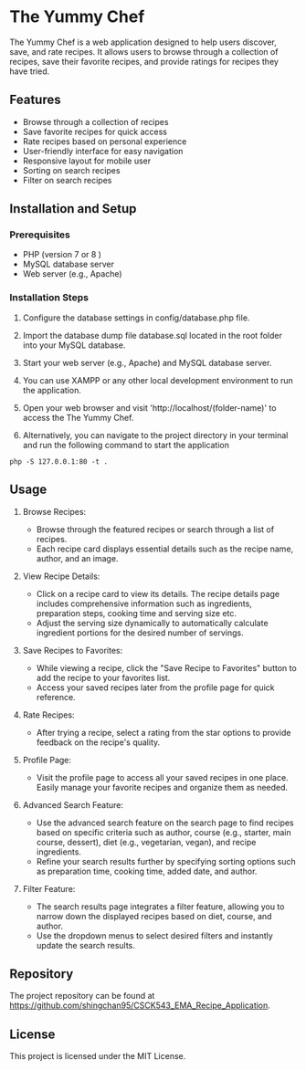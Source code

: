 # The Yummy Chef
The Yummy Chef is a web application designed to help users discover, save, and rate recipes. It allows users to browse through a collection of recipes, save their favorite recipes, and provide ratings for recipes they have tried.

## Features
- Browse through a collection of recipes
- Save favorite recipes for quick access
- Rate recipes based on personal experience
- User-friendly interface for easy navigation
- Responsive layout for mobile user
- Sorting on search recipes
- Filter on search recipes

## Installation and Setup

### Prerequisites
- PHP (version 7 or 8 )
- MySQL database server
- Web server (e.g., Apache)

### Installation Steps
1. Configure the database settings in config/database.php file.

2. Import the database dump file database.sql located in the root folder into your MySQL database.

3. Start your web server (e.g., Apache) and MySQL database server.

4. You can use XAMPP or any other local development environment to run the application.

5. Open your web browser and visit 'http://localhost/(folder-name)' to access the The Yummy Chef.

6. Alternatively, you can navigate to the project directory in your terminal and run the following command to start the application

```
php -S 127.0.0.1:80 -t .
```

## Usage

1. Browse Recipes:
    - Browse through the featured recipes or search through a list of recipes. 
    - Each recipe card displays essential details such as the recipe name, author, and an image.

2. View Recipe Details:
    - Click on a recipe card to view its details. The recipe details page includes comprehensive information such as ingredients, preparation steps, cooking time and serving size etc.
    - Adjust the serving size dynamically to automatically calculate ingredient portions for the desired number of servings.
    
3. Save Recipes to Favorites:
    - While viewing a recipe, click the "Save Recipe to Favorites" button to add the recipe to your favorites list.
    - Access your saved recipes later from the profile page for quick reference.

4. Rate Recipes:
    - After trying a recipe, select a rating from the star options to provide feedback on the recipe's quality.

5. Profile Page:
    - Visit the profile page to access all your saved recipes in one place. Easily manage your favorite recipes and organize them as needed.

6. Advanced Search Feature:
    - Use the advanced search feature on the search page to find recipes based on specific criteria such as author, course (e.g., starter, main course, dessert), diet (e.g., vegetarian, vegan), and recipe ingredients.
    - Refine your search results further by specifying sorting options such as preparation time, cooking time, added date, and author.

7. Filter Feature:
    - The search results page integrates a filter feature, allowing you to narrow down the displayed recipes based on diet, course, and author.
    - Use the dropdown menus to select desired filters and instantly update the search results.


## Repository
The project repository can be found at https://github.com/shingchan95/CSCK543_EMA_Recipe_Application.

## License
This project is licensed under the MIT License.